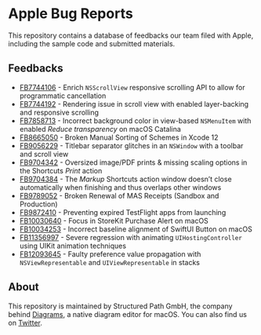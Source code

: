 # Apple Bug Reports

This repository contains a database of feedbacks our team filed with Apple, including the sample code and submitted materials.

## Feedbacks

- [FB7744106](/FB7744106) - Enrich `NSScrollView` responsive scrolling API to allow for programmatic cancellation
- [FB7744192](/FB7744192) - Rendering issue in scroll view with enabled layer-backing and responsive scrolling
- [FB7858713](/FB7858713) - Incorrect background color in view-based `NSMenuItem` with enabled *Reduce transparency* on macOS Catalina
- [FB8665050](/FB8665050) - Broken Manual Sorting of Schemes in Xcode 12
- [FB9056229](/FB9056229) - Titlebar separator glitches in an `NSWindow` with a toolbar and scroll view
- [FB9704342](/FB9704342) - Oversized image/PDF prints & missing scaling options in the Shortcuts *Print* action
- [FB9704384](/FB9704384) - The *Markup* Shortcuts action window doesn’t close automatically when finishing and thus overlaps other windows
- [FB9789052](/FB9789052) - Broken Renewal of MAS Receipts (Sandbox and Production)
- [FB9872410](/FB9872410) - Preventing expired TestFlight apps from launching
- [FB10030640](/FB10030640) - Focus in StoreKit Purchase Alert on macOS
- [FB10034253](/FB10034253) - Incorrect baseline alignment of SwiftUI Button on macOS
- [FB11356997](/FB11356997) - Severe regression with animating `UIHostingController` using UIKit animation techniques
- [FB12093645](/FB12093645) - Faulty preference value propagation with `NSViewRepresentable` and `UIViewRepresentable` in stacks

## About

This repository is maintained by Structured Path GmbH, the company behind [Diagrams](https://diagrams.app), a native diagram editor for macOS. You can also find us on [Twitter](https://twitter.com/diagramsapp).
